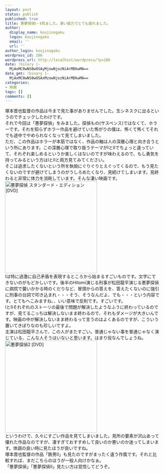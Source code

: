 ```yaml
---
layout: post
status: publish
published: true
title: 悪夢探偵Ⅰ・Ⅱ見ました。凄い威力でとても疲れました。
author:
  display_name: koujinogaku
  login: koujinogaku
  email: ''
  url: ''
author_login: koujinogaku
wordpress_id: 286
wordpress_url: http://localhost/wordpress/?p=286
date: !binary |-
  MjAxMC0wNS0wOSAyMjowNjozNiArMDkwMA==
date_gmt: !binary |-
  MjAxMC0wNS0wOSAxMzowNjozNiArMDkwMA==
categories:
- 映画
tags: []
comments: []
---
```

<p>塚本晋也監督の作品は今まで見た事がありませんでした。生シネスクに出るというのでチェックしたわけです。<br />
それで今回は「悪夢探偵」をみました。探偵もの(サスペンス)ではなくて、ホラーです。それを知らずホラー作品を避けていた怖がりの僕は、怖くて怖くてそれでも途中でやめられなくなって見てしまいました。<br />
ただ、この作品はホラーが本筋ではなく、作品の軸は人の深層心理と向き合うという所にあります。この深層心理で取り扱うテーマがⅠとⅡでちょっと違っていて、それぞれ楽しめるというか楽しくはないのですが味わえるので、もし勇気を持ってみるという方はⅠとⅡと両方見てみてください。<br />
そこは追求したくないという所を執拗にぐりぐりとえぐってくるので、もう見たくないのですが避けてしまうのがうしろめたくなり、見続けてしまいます。見終わると非常に体力を消耗しています。そんな凄い映画です。<br />
<a href="http://www.amazon.co.jp/gp/product/B000PGTEHE?ie=UTF8&tag=koujinogakuse-22&linkCode=as2&camp=247&creative=7399&creativeASIN=B000PGTEHE"><img src="http://ec3.images-amazon.com/images/I/51ZW1l8v%2B6L._SL500_AA300_.jpg" alt="悪夢探偵 スタンダード・エディション [DVD]" width="300" height="300"></a><img src="http://www.assoc-amazon.jp/e/ir?t=koujinogakuse-22&l=as2&o=9&a=B000PGTEHE" width="1" height="1" border="0" alt="" style="border:none !important; margin:0px !important;" /><br />
Ⅰは特に過激に自己矛盾を表現するところから始まるすごいものです。文字にできないのがもどかしいです。後半のHitomi演じる刑事が松田龍平演じる悪夢探偵に病院で襲いかかる時のくだりなど、冒頭からの答えを、答えたくないのに強引に刑事の台詞で叩き込まれ・・・そう、そうなんだよ、でも・・・という内容です。とてもへこみますね、、いい意味で反則です。すごいです。<br />
ⅠとⅡそれぞれのストーリの最後で問題が解決したようなふうに終わっているのですが、見てるこっちは解決しないまま終わるので、それもダメージが大きいんです。映画の中が解決しないまま終わるって言うのはよくあるのですが、こういう置いてきぼりなのも珍しいですよ。<br />
主演は松田龍平さんで、この人がまたすごい。普通じゃない事を普通じゃなく演じている、こんな人そうはいないと思います。はまり役なんでしょうね。<br />
<a href="http://www.amazon.co.jp/gp/product/B001WL1DDY?ie=UTF8&tag=koujinogakuse-22&linkCode=as2&camp=247&creative=7399&creativeASIN=B001WL1DDY"><img src="http://ec3.images-amazon.com/images/I/51yIIzFa6TL._SL500_AA300_.jpg" alt="悪夢探偵2 [DVD]" width="300" height="300"></a><img src="http://www.assoc-amazon.jp/e/ir?t=koujinogakuse-22&l=as2&o=9&a=B001WL1DDY" width="1" height="1" border="0" alt="" style="border:none !important; margin:0px !important;" /><br />
というわけで、久々にすごい作品を見てしまいました。見所の要素が沢山あって優れた作品なのですが、凄すぎておすすめして良いのか悪いのか迷ってしまいます。体調の良い時に見たほうが良いですね。<br />
塚本晋也監督の作品「鉄男Ⅱ」も見たのですがまったく違う作風です。それと比較すれば、まだこちらのほうが一般人向けかなぁ。<br />
「悪夢探偵」「悪夢探偵Ⅱ」見たい方は覚悟してどうぞ。</p>
